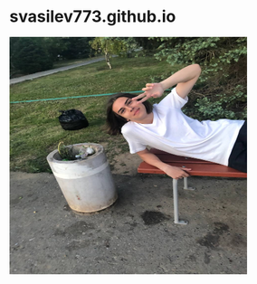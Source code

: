 # svasilev773.github.io

<img src="photo_2022-09-10_13-25-15.jpg" alt="Фотография 1" width="420" height="420">
